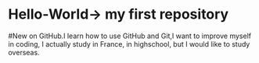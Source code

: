 # Hello-World-> my first repository
#New on GitHub.I learn how to use GitHub and Git,I want to improve myself in coding, I actually study in France, in highschool, but I would like to study overseas.
